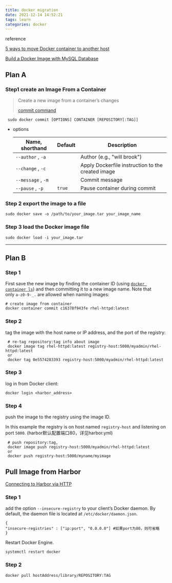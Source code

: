 ```yaml
---
title: docker migration
date: 2021-12-14 14:52:21
tags: learn
categories: docker
---
```


reference 

[5 ways to move Docker container to another host](<https://bobcares.com/blog/move-docker-container-to-another-host/>)

[Build a Docker Image with MySQL Database](https://morioh.com/p/d8d9e7732952)

## Plan A

### Step1	create an Image From a Container

> Create a new image from a container’s changes
>
> [commit command](<https://docs.docker.com/engine/reference/commandline/commit/>)

```shell
 sudo docker commit [OPTIONS] CONTAINER [REPOSITORY[:TAG]]
```

- options

  | Name, shorthand    | Default | Description                                       |
  | ------------------ | ------- | ------------------------------------------------- |
  | `--author` , `-a`  |         | Author (e.g., "will brook")                       |
  | `--change` , `-c`  |         | Apply Dockerfile instruction to the created image |
  | `--message` , `-m` |         | Commit message                                    |
  | `--pause` , `-p`   | `true`  | Pause container during commit                     |

  

### Step 2    export the image to a file  

```shell
sudo docker save -o /path/to/your_image.tar your_image_name
```



### Step 3 load the Docker image file

```shell
sudo docker load -i your_image.tar
```





---



## Plan B

### Step 1

First save the new image by finding the container ID (using [`docker container ls`](https://docs.docker.com/engine/reference/commandline/ps/)) and then committing it to a new image name. Note that only `a-z0-9-_.` are allowed when naming images:

```shell
# create image from container
docker container commit c16378f943fe rhel-httpd:latest
```

### Step 2

 tag the image with the host name or IP address, and the port of the registry:

```shell
 # re-tag repository:tag info about image
 docker image tag rhel-httpd:latest registry-host:5000/myadmin/rhel-httpd:latest
 or
 docker tag 0e5574283393 registry-host:5000/myadmin/rhel-httpd:latest
```

### Step 3

log in from Docker client:

```
docker login <harbor_address>
```

### Step 4

push the image to the registry using the image ID. 

In this example the registry is on host named `registry-host` and listening on port `5000`. (harbor默认配置端口80，详见harbor.yml)

```shell
 # push repository:tag,
 docker image push registry-host:5000/myadmin/rhel-httpd:latest
 or
 docker push registry-host:5000/myname/myimage
```





## Pull Image from Harbor

[Connecting to Harbor via HTTP](<https://goharbor.io/docs/2.0.0/install-config/run-installer-script/#connect-http>)

### Step 1

add the option `--insecure-registry` to your client’s Docker daemon. By default, the daemon file is located at `/etc/docker/daemon.json`.

```shell
{
"insecure-registries" : ["ip:port", "0.0.0.0"] #如果port为80，则可省略
}
```

Restart Docker Engine.

```shell
systemctl restart docker
```

### Step 2

```shell
docker pull hostAddress/library/REPOSITORY:TAG
```

